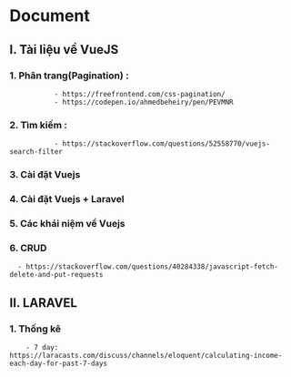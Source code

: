 # Document
## I. Tài liệu về VueJS
### 1. Phân trang(Pagination) : 
               - https://freefrontend.com/css-pagination/ 
               - https://codepen.io/ahmedbeheiry/pen/PEVMNR
### 2. Tìm kiếm : 
               - https://stackoverflow.com/questions/52558770/vuejs-search-filter
### 3. Cài đặt Vuejs
### 4. Cài đặt Vuejs + Laravel
### 5. Các khái niệm về Vuejs
### 6. CRUD
      - https://stackoverflow.com/questions/40284338/javascript-fetch-delete-and-put-requests
## II. LARAVEL
### 1. Thống kê
        - 7 day: https://laracasts.com/discuss/channels/eloquent/calculating-income-each-day-for-past-7-days
